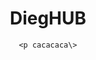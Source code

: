 <h1 style="text-align:center;">DiegHUB</h1>

<figure style="text-align:center;">

    <p cacacaca\>

</figure>
